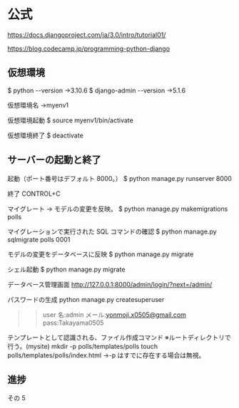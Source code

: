 # 公式

https://docs.djangoproject.com/ja/3.0/intro/tutorial01/

https://blog.codecamp.jp/programming-python-django

## 仮想環境

$ python --version
→3.10.6
$ django-admin --version
→5.1.6

仮想環境名
→myenv1

仮想環境起動
$ source myenv1/bin/activate

仮想環境終了
$ deactivate

## サーバーの起動と終了

起動（ポート番号はデフォルト 8000。）
$ python manage.py runserver 8000

終了
CONTROL+C

マイグレート
→ モデルの変更を反映。
$ python manage.py makemigrations polls

マイグレーションで実行された SQL コマンドの確認
$ python manage.py sqlmigrate polls 0001

モデルの変更をデータベースに反映
$ python manage.py migrate

シェル起動
$ python manage.py migrate

データベース管理画面
http://127.0.0.1:8000/admin/login/?next=/admin/

パスワードの生成
python manage.py createsuperuser

> > user 名:admin
> > メール:yonmoji.x0505@gmail.com
> > pass:Takayama0505

テンプレートとして認識される、ファイル作成コマンド
※ルートディレクトリで行う。(mysite)
mkdir -p polls/templates/polls
touch polls/templates/polls/index.html
→-p はすでに存在する場合は無視。

## 進捗

その 5

